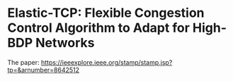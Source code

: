 # Elastic-TCP: Flexible Congestion Control Algorithm to Adapt for High-BDP Networks

The paper: https://ieeexplore.ieee.org/stamp/stamp.jsp?tp=&arnumber=8642512

